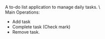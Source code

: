 A to-do list application to manage daily tasks. \ \
Main Operations: 
  - Add task
  - Complete task (Check mark)
  - Remove task.

